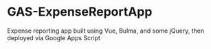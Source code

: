 # GAS-ExpenseReportApp
Expense reporting app built using Vue, Bulma, and some jQuery, then deployed via Google Apps Script
